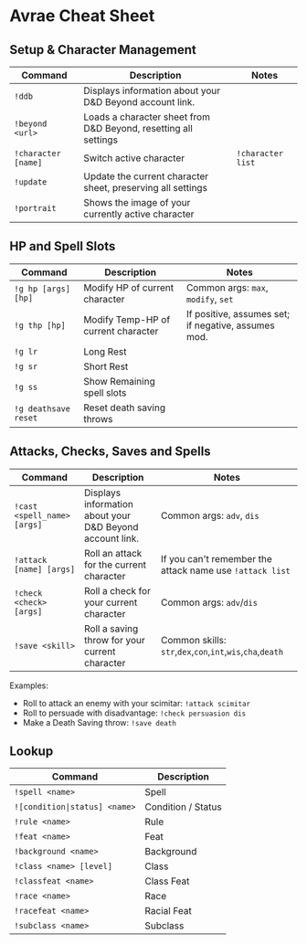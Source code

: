 # Avrae Cheat Sheet

## Setup & Character Management

| Command             | Description                                                     | Notes             |
| ------------------- | --------------------------------------------------------------- | ----------------- |
| `!ddb`              | Displays information about your D&D Beyond account link.        |                   |
| `!beyond <url>`     | Loads a character sheet from D&D Beyond, resetting all settings |                   |
| `!character [name]` | Switch active character                                         | `!character list` |
| `!update`           | Update the current character sheet, preserving all settings     |                   |
| `!portrait`         | Shows the image of your currently active character              |                   |

## HP and Spell Slots

| Command              | Description                         | Notes                                               |
| -------------------- | ----------------------------------- | --------------------------------------------------- |
| `!g hp [args] [hp]`  | Modify HP of current character      | Common args: `max`, `modify`, `set`                 |
| `!g thp [hp]`        | Modify Temp-HP of current character | If positive, assumes set; if negative, assumes mod. |
| `!g lr`              | Long Rest                           |                                                     |
| `!g sr`              | Short Rest                          |                                                     |
| `!g ss`              | Show Remaining spell slots          |                                                     |
| `!g deathsave reset` | Reset death saving throws           |                                                     |

## Attacks, Checks, Saves and Spells

| Command                     | Description                                              | Notes                                                      |
| --------------------------- | -------------------------------------------------------- | ---------------------------------------------------------- |
| `!cast <spell_name> [args]` | Displays information about your D&D Beyond account link. | Common args: `adv`, `dis`                                  |
| `!attack [name] [args]`     | Roll an attack for the current character                 | If you can't remember the attack name use `!attack list`   |
| `!check <check> [args]`     | Roll a check for your current character                  | Common args: `adv`/`dis`                                   |
| `!save <skill>`             | Roll a saving throw for your current character           | Common skills: `str`,`dex`,`con`,`int`,`wis`,`cha`,`death` |

Examples:

- Roll to attack an enemy with your scimitar: `!attack scimitar`
- Roll to persuade with disadvantage: `!check persuasion dis`
- Make a Death Saving throw: `!save death`

## Lookup

| Command                       | Description        |
| ----------------------------- | ------------------ |
| `!spell <name>`               | Spell              |
| `![condition\|status] <name>` | Condition / Status |
| `!rule <name>`                | Rule               |
| `!feat <name>`                | Feat               |
| `!background <name>`          | Background         |
| `!class <name> [level]`       | Class              |
| `!classfeat <name>`           | Class Feat         |
| `!race <name>`                | Race               |
| `!racefeat <name>`            | Racial Feat        |
| `!subclass <name>`            | Subclass           |
